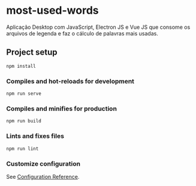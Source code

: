 # most-used-words
Aplicação Desktop com JavaScript, Electron JS e Vue JS que consome os arquivos de legenda e faz o cálculo de palavras mais usadas.

## Project setup
```
npm install
```

### Compiles and hot-reloads for development
```
npm run serve
```

### Compiles and minifies for production
```
npm run build
```

### Lints and fixes files
```
npm run lint
```

### Customize configuration
See [Configuration Reference](https://cli.vuejs.org/config/).
